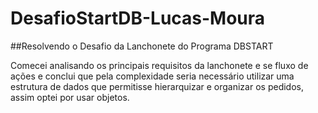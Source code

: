 # DesafioStartDB-Lucas-Moura
##Resolvendo o Desafio da Lanchonete do Programa DBSTART
<p>
  Comecei analisando os principais requisitos da lanchonete e se fluxo de ações e conclui que pela complexidade seria necessário utilizar uma estrutura de dados que permitisse 
  hierarquizar e organizar os pedidos, assim optei por usar objetos.
</p>
